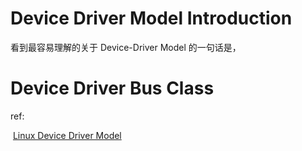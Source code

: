# Device Driver Model Introduction

看到最容易理解的关于 Device-Driver Model 的一句话是，





# Device Driver Bus Class 





ref:

​	[Linux Device Driver Model](<https://freemandealer.github.io/2016/09/01/device-driver-linux-device-driver/>)